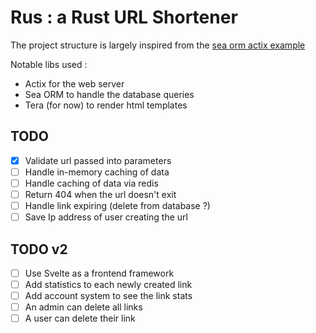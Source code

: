 # Rus : a Rust URL Shortener

The project structure is largely inspired from the [sea orm actix example](https://github.com/SeaQL/sea-orm/tree/master/examples/actix_example)

Notable libs used :
- Actix for the web server
- Sea ORM to handle the database queries
- Tera (for now) to render html templates

## TODO
- [x] Validate url passed into parameters
- [ ] Handle in-memory caching of data
- [ ] Handle caching of data via redis
- [ ] Return 404 when the url doesn't exit
- [ ] Handle link expiring (delete from database ?)
- [ ] Save Ip address of user creating the url

## TODO v2
- [ ] Use Svelte as a frontend framework
- [ ] Add statistics to each newly created link
- [ ] Add account system to see the link stats
- [ ] An admin can delete all links
- [ ] A user can delete their link